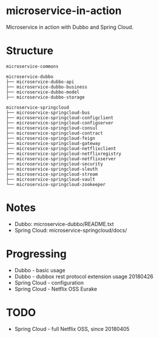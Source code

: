 # microservice-in-action
Microservice in action with Dubbo and Spring Cloud.

# Structure

    microservice-commons

    microservice-dubbo
    ├── microservice-dubbo-api
    ├── microservice-dubbo-business
    ├── microservice-dubbo-model
    ├── microservice-dubbo-storage

    microservice-springcloud
    ├── microservice-springcloud-bus
    ├── microservice-springcloud-configclient
    ├── microservice-springcloud-configserver
    ├── microservice-springcloud-consul
    ├── microservice-springcloud-contract
    ├── microservice-springcloud-feign
    ├── microservice-springcloud-gateway
    ├── microservice-springcloud-netflixclient
    ├── microservice-springcloud-netflixregistry
    ├── microservice-springcloud-netflixserver
    ├── microservice-springcloud-security
    ├── microservice-springcloud-sleuth
    ├── microservice-springcloud-stream
    ├── microservice-springcloud-vault
    └── microservice-springcloud-zookeeper

# Notes

+ Dubbo: microservice-dubbo/README.txt
+ Spring Cloud: microservice-springcloud/docs/


# Progressing

+ Dubbo - basic usage
+ Dubbo - dubbox rest protocol extension usage 20180426
+ Spring Cloud - configuration
+ Spring Cloud - Netflix OSS Eurake

# TODO

+ Spring Cloud - full Netflix OSS, since 20180405

